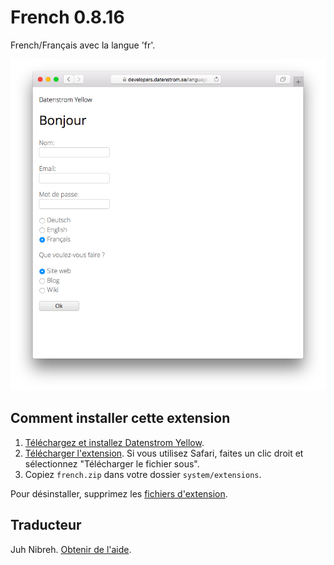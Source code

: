 French 0.8.16
=============
French/Français avec la langue 'fr'.

<p align="center"><img src="french-screenshot.png?raw=true" alt="Screenshot"></p>

## Comment installer cette extension

1. [Téléchargez et installez Datenstrom Yellow](https://github.com/datenstrom/yellow/).
2. [Télécharger l'extension](https://github.com/datenstrom/yellow-extensions/raw/master/zip/french.zip). Si vous utilisez Safari, faites un clic droit et sélectionnez "Télécharger le fichier sous".
3. Copiez `french.zip` dans votre dossier `system/extensions`.

Pour désinstaller, supprimez les [fichiers d'extension](extension.ini).

## Traducteur

Juh Nibreh. [Obtenir de l'aide](https://extensions.datenstrom.se/help/).
